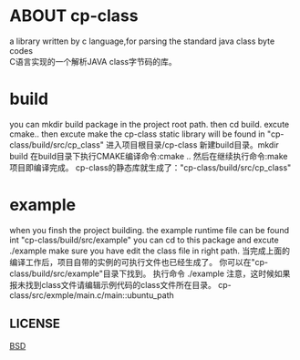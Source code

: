 # ABOUT cp-class
a library written by c language,for parsing the standard java class byte codes  
C语言实现的一个解析JAVA class字节码的库。

# build
you can mkdir build package in the project root path.
then cd build.
excute cmake..
then excute make
the cp-class static library will be found in "cp-class/build/src/cp_class"
进入项目根目录/cp-class
新建build目录。mkdir build
在build目录下执行CMAKE编译命令:cmake ..
然后在继续执行命令:make
项目即编译完成。
cp-class的静态库就生成了："cp-class/build/src/cp_class"

# example
when you finsh the project building.
the example runtime file can be found int "cp-class/build/src/example"
you can cd to this package and excute ./example
make sure you have edit the class file in right path.
当完成上面的编译工作后，项目自带的实例的可执行文件也已经生成了。
你可以在"cp-class/build/src/example"目录下找到。
执行命令 ./example
注意，这时候如果报未找到class文件请编辑示例代码的class文件所在目录。
cp-class/src/exmple/main.c/main::ubuntu_path

## LICENSE
[BSD](LICENSE)